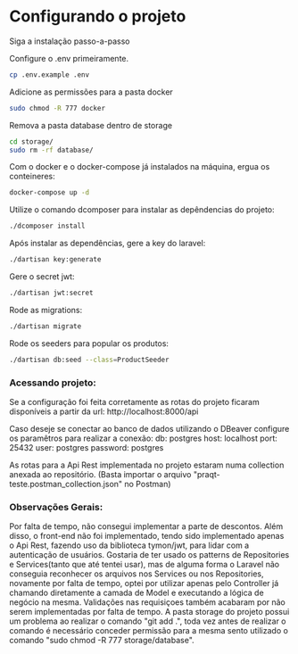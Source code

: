 # Configurando o projeto

Siga a instalação passo-a-passo

Configure o .env primeiramente.

```bash
cp .env.example .env
```

Adicione as permissões para a pasta docker

```bash
sudo chmod -R 777 docker
```

Remova a pasta database dentro de storage
```bash
cd storage/
sudo rm -rf database/
```

Com o docker e o docker-compose já instalados na máquina, ergua os conteineres:

```bash
docker-compose up -d
```


Utilize o comando dcomposer para instalar as depêndencias do projeto:

```bash
./dcomposer install
```

Após instalar as dependências, gere a key do laravel:

```bash
./dartisan key:generate
```

Gere o secret jwt:

```bash
./dartisan jwt:secret
```

Rode as migrations:

```bash
./dartisan migrate
```

Rode os seeders para popular os produtos:

```bash
./dartisan db:seed --class=ProductSeeder
```



### Acessando projeto:
Se a configuração foi feita corretamente as rotas do projeto ficaram disponíveis a partir da url:
  http://localhost:8000/api

Caso deseje se conectar ao banco de dados utilizando o DBeaver configure os paramêtros para realizar a conexão:
  db: postgres
  host: localhost
  port: 25432
  user: postgres
  password: postgres

As rotas para a Api Rest implementada no projeto estaram numa collection anexada ao repositório. (Basta importar o arquivo "praqt-teste.postman_collection.json" no Postman)

### Observações Gerais:

  Por falta de tempo, não consegui implementar a parte de descontos. Além disso, o front-end não foi implementado, tendo sido implementado apenas o Api Rest, fazendo uso da biblioteca tymon/jwt, para lidar com a autenticação de usuários.
  Gostaria de ter usado os patterns de Repositories e Services(tanto que até tentei usar), mas de alguma forma o Laravel não conseguia reconhecer os arquivos nos Services ou nos Repositories, novamente por falta de tempo, optei por utilizar apenas pelo Controller já chamando diretamente a camada de Model e executando a lógica de negócio na mesma. Validações nas requisiçoes também acabaram por não serem implementadas por falta de tempo.
  A pasta storage do projeto possui um problema ao realizar o comando "git add .", toda vez antes de realizar o comando é necessário conceder permissão para a mesma sento utilizado o comando "sudo chmod -R 777 storage/database".